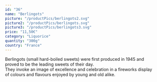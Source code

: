 ```yaml
---
id: "36"
name: "Berlingots"
picture: "/productPics/berlingots2.svg"
picture2: "/productPics/berlingots.svg"
picture3: "/productPics/berlingots3.svg"
price: "11,50€"
category: "Liquorice"
quantity: "300g"
country: "France"
---
```

Berlingots (small hard-boiled sweets) were first produced in 1945 and proved to be the leading sweets of their day. <br>
They invoke an image of excellence and celebration in a fireworks display of colours and flavours enjoyed by young and old alike.